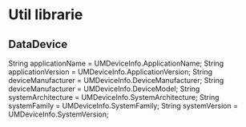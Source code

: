 # Util librarie
## DataDevice
String applicationName = UMDeviceInfo.ApplicationName;
String applicationVersion = UMDeviceInfo.ApplicationVersion;
String deviceManufacturer = UMDeviceInfo.DeviceManufacturer;
String deviceManufacturer = UMDeviceInfo.DeviceModel;
String systemArchitecture = UMDeviceInfo.SystemArchitecture;
String systemFamily = UMDeviceInfo.SystemFamily;
String systemVersion = UMDeviceInfo.SystemVersion;
